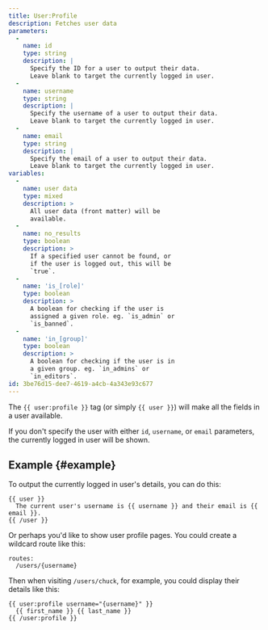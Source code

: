 ```yaml
---
title: User:Profile
description: Fetches user data
parameters:
  -
    name: id
    type: string
    description: |
      Specify the ID for a user to output their data.
      Leave blank to target the currently logged in user.
  -
    name: username
    type: string
    description: |
      Specify the username of a user to output their data.
      Leave blank to target the currently logged in user.
  -
    name: email
    type: string
    description: |
      Specify the email of a user to output their data.
      Leave blank to target the currently logged in user.
variables:
  -
    name: user data
    type: mixed
    description: >
      All user data (front matter) will be
      available.
  -
    name: no_results
    type: boolean
    description: >
      If a specified user cannot be found, or
      if the user is logged out, this will be
      `true`.
  -
    name: 'is_[role]'
    type: boolean
    description: >
      A boolean for checking if the user is
      assigned a given role. eg. `is_admin` or
      `is_banned`.
  -
    name: 'in_[group]'
    type: boolean
    description: >
      A boolean for checking if the user is in
      a given group. eg. `in_admins` or
      `in_editors`.
id: 3be76d15-dee7-4619-a4cb-4a343e93c677
---
```

The `{{ user:profile }}` tag (or simply `{{ user }}`) will make all the fields in a user available.

If you don't specify the user with either `id`, `username`, or `email` parameters, the currently logged in user will be shown.

## Example {#example}

To output the currently logged in user's details, you can do this:

```
{{ user }}
  The current user's username is {{ username }} and their email is {{ email }}.
{{ /user }}
```

Or perhaps you'd like to show user profile pages. You could create a wildcard route like this:

``` .language-yaml
routes:
  /users/{username}
```

Then when visiting `/users/chuck`, for example, you could display their details like this:

```
{{ user:profile username="{username}" }}
  {{ first_name }} {{ last_name }}
{{ /user:profile }}
```
